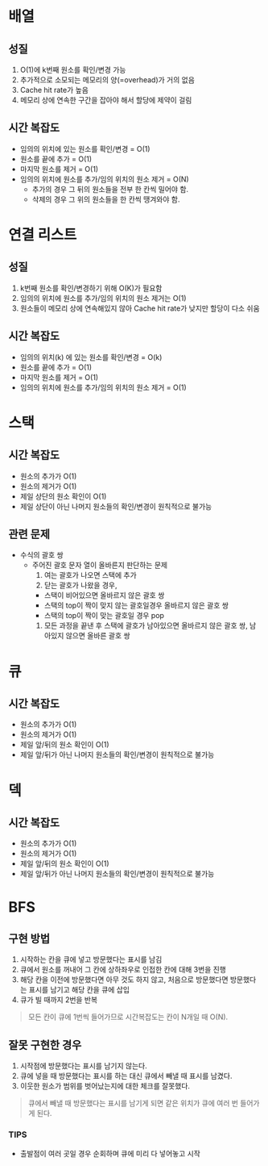 # 배열

## 성질

1. O(1)에 k번째 원소를 확인/변경 가능
1. 추가적으로 소모되는 메모리의 양(=overhead)가 거의 없음
1. Cache hit rate가 높음
1. 메모리 상에 연속한 구간을 잡아야 해서 할당에 제약이 걸림

## 시간 복잡도

- 임의의 위치에 있는 원소를 확인/변경 = O(1)
- 원소를 끝에 추가 = O(1)
- 마지막 원소를 제거 = O(1)
- 임의의 위치에 원소를 추가/임의 위치의 원소 제거 = O(N)
  - 추가의 경우 그 뒤의 원소들을 전부 한 칸씩 밀어야 함.
  - 삭제의 경우 그 위의 원소들을 한 칸씩 땡겨와야 함.

# 연결 리스트

## 성질

1. k번째 원소를 확인/변경하기 위해 O(K)가 필요함
1. 임의의 위치에 원소를 추가/임의 위치의 원소 제거는 O(1)
1. 원소들이 메모리 상에 연속해있지 않아 Cache hit rate가 낮지만 할당이 다소 쉬움

## 시간 복잡도

- 임의의 위치(k) 에 있는 원소를 확인/변경 = O(k)
- 원소를 끝에 추가 = O(1)
- 마지막 원소를 제거 = O(1)
- 임의의 위치에 원소를 추가/임의 위치의 원소 제거 = O(1)

# 스택

## 시간 복잡도

- 원소의 추가가 O(1)
- 원소의 제거가 O(1)
- 제일 상단의 원소 확인이 O(1)
- 제일 상단이 아닌 나머지 원소들의 확인/변경이 원칙적으로 불가능

## 관련 문제

- 수식의 괄호 쌍
  - 주어진 괄호 문자 열이 올바른지 판단하는 문제
    1. 여는 괄호가 나오면 스택에 추가
    1. 닫는 괄호가 나왔을 경우,
    - 스택이 비어있으면 올바르지 않은 괄호 쌍
    - 스택의 top이 짝이 맞지 않는 괄호일경우 올바르지 않은 괄호 쌍
    - 스택의 top이 짝이 맞는 괄호일 경우 pop
    1. 모든 과정을 끝낸 후 스택에 괄호가 남아있으면 올바르지 않은 괄호 쌍, 남아있지 않으면 올바른 괄호 쌍

# 큐

## 시간 복잡도

- 원소의 추가가 O(1)
- 원소의 제거가 O(1)
- 제일 앞/뒤의 원소 확인이 O(1)
- 제일 앞/뒤가 아닌 나머지 원소들의 확인/변경이 원칙적으로 불가능

# 덱

## 시간 복잡도

- 원소의 추가가 O(1)
- 원소의 제거가 O(1)
- 제일 앞/뒤의 원소 확인이 O(1)
- 제일 앞/뒤가 아닌 나머지 원소들의 확인/변경이 원칙적으로 불가능

# BFS

## 구현 방법

1. 시작하는 칸을 큐에 넣고 방문했다는 표시를 남김
1. 큐에서 원소를 꺼내어 그 칸에 상하좌우로 인접한 칸에 대해 3번을 진행
1. 해당 칸을 이전에 방문했다면 아무 것도 하지 않고, 처음으로 방문했다면 방문했다는 표시를 남기고 해당 칸을 큐에 삽입
1. 큐가 빌 때까지 2번을 반복

> 모든 칸이 큐에 1번씩 들어가므로 시간복잡도는 칸이 N개일 때 O(N).

## 잘못 구현한 경우

1. 시작점에 방문했다는 표시를 남기지 않는다.
1. 큐에 넣을 때 방문했다는 표시를 하는 대신 큐에서 빼낼 때 표시를 남겼다.
1. 이웃한 원소가 범위를 벗어났는지에 대한 체크를 잘못했다.

> 큐에서 빼낼 때 방문했다는 표시를 남기게 되면 같은 위치가 큐에 여러 번 들어가게 된다.

### TIPS

- 출발점이 여러 곳일 경우 순회하며 큐에 미리 다 넣어놓고 시작
